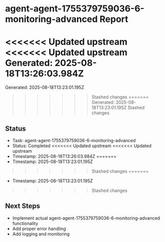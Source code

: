 # agent-agent-1755379759036-6-monitoring-advanced Report

<<<<<<< Updated upstream
<<<<<<< Updated upstream
Generated: 2025-08-18T13:26:03.984Z
=======
Generated: 2025-08-18T13:23:01.195Z
>>>>>>> Stashed changes
=======
Generated: 2025-08-18T13:23:01.195Z
>>>>>>> Stashed changes

## Status
- Task: agent-agent-1755379759036-6-monitoring-advanced
- Status: Completed
<<<<<<< Updated upstream
<<<<<<< Updated upstream
- Timestamp: 2025-08-18T13:26:03.984Z
=======
- Timestamp: 2025-08-18T13:23:01.195Z
>>>>>>> Stashed changes
=======
- Timestamp: 2025-08-18T13:23:01.195Z
>>>>>>> Stashed changes

## Next Steps
- Implement actual agent-agent-1755379759036-6-monitoring-advanced functionality
- Add proper error handling
- Add logging and monitoring
